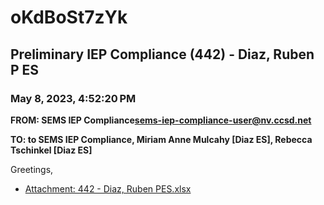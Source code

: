 # oKdBoSt7zYk
## Preliminary IEP Compliance (442) - Diaz, Ruben P ES
### May 8, 2023, 4:52:20 PM
**FROM: SEMS IEP Compliance<sems-iep-compliance-user@nv.ccsd.net>**

**TO: to SEMS IEP Compliance, Miriam Anne Mulcahy [Diaz ES], Rebecca Tschinkel [Diaz ES]**


Greetings, 





* [Attachment: 442 - Diaz, Ruben PES.xlsx](oKdBoSt7zYk-attachment-1.xlsx)
